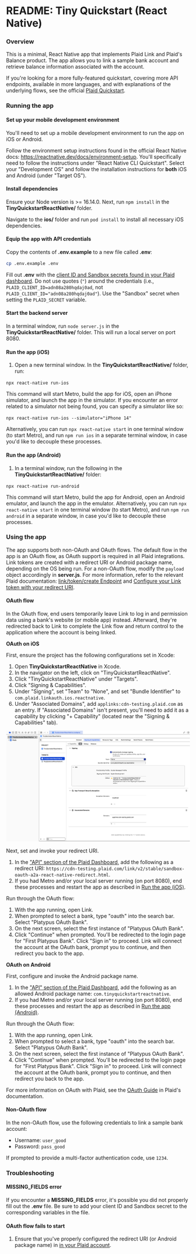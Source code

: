 # README: Tiny Quickstart (React Native)

### Overview

This is a minimal, React Native app that implements Plaid Link and Plaid's Balance product. The app allows you to link a sample bank account and retrieve balance information associated with the account.

If you're looking for a more fully-featured quickstart, covering more API endpoints, available in more languages, and with explanations of the underlying flows, see the official [Plaid Quickstart](https://www.plaid.com/docs/quickstart). 

### Running the app

#### Set up your mobile development environment

You'll need to set up a mobile development environment to run the app on iOS or Android. 

Follow the environment setup instructions found in the official React Native docs: https://reactnative.dev/docs/environment-setup. You'll specifically need to follow the instructions under "React Native CLI Quickstart". Select your "Development OS" and follow the installation instructions for **both** iOS and Android (under "Target OS").

#### Install dependencies

Ensure your Node version is >= 16.14.0. Next, run `npm install` in the **TinyQuickstartReactNative/** folder.

Navigate to the **ios/** folder and run `pod install` to install all necessary iOS dependencies.

#### Equip the app with API credentials

Copy the contents of **.env.example** to a new file called **.env**:

```bash
cp .env.example .env
```

Fill out **.env** with the [client ID and Sandbox secrets found in your Plaid dashboard](https://dashboard.plaid.com/team/keys). Do not use quotes (`"`) around the credentials (i.e., `PLAID_CLIENT_ID=adn08a280hqdaj0ad`, not `PLAID_CLIENT_ID="adn08a280hqdaj0ad"`). Use the "Sandbox" secret when setting the `PLAID_SECRET` variable.

#### Start the backend server

In a terminal window, run `node server.js` in the **TinyQuickstartReactNative/** folder. This will run a local server on port 8080.

#### Run the app (iOS)

1. Open a new terminal window. In the **TinyQuickstartReactNative/** folder, run:

`npx react-native run-ios`

This command will start Metro, build the app for iOS, open an iPhone simulator, and launch the app in the simulator. If you encounter an error related to a simulator not being found, you can specify a simulator like so:

`npx react-native run-ios --simulator="iPhone 14"`

Alternatively, you can run `npx react-native start` in one terminal window (to start Metro), and run `npm run ios` in a separate terminal window, in case you'd like to decouple these processes.

#### Run the app (Android)

1. In a terminal window, run the following in the **TinyQuickstartReactNative/** folder:

`npx react-native run-android`

This command will start Metro, build the app for Android, open an Android emulator, and launch the app in the emulator. Alternatively, you can run `npx react-native start` in one terminal window (to start Metro), and run `npm run android` in a separate window, in case you'd like to decouple these processes.

### Using the app

The app supports both non-OAuth and OAuth flows. The default flow in the app is an OAuth flow, as OAuth support is required in all Plaid integrations. Link tokens are created with a redirect URI or Android package name, depending on the OS being run. For a non-OAuth flow, modify the `payload` object accordingly in **server.js**. For more information, refer to the relevant Plaid documentation: [link/token/create Endpoint](https://plaid.com/docs/api/tokens/#linktokencreate) and [Configure your Link token with your redirect URI](https://plaid.com/docs/link/oauth/#configure-your-link-token-with-your-redirect-uri).

#### OAuth flow

In the OAuth flow, end users temporarily leave Link to log in and permission data using a bank's website (or mobile app) instead. Afterward, they're redirected back to Link to complete the Link flow and return control to the application where the account is being linked.

**OAuth on iOS**

First, ensure the project has the following configurations set in Xcode:

1. Open **TinyQuickstartReactNative** in Xcode. 
2. In the navigator on the left, click on "TinyQuickstartReactNative".
3. Click "TinyQuickstartReactNative" under "Targets".
4. Click "Signing & Capabilities".
5. Under "Signing", set "Team" to "None", and set "Bundle Identifier" to `com.plaid.linkauth.ios.reactnative`.
6. Under "Associated Domains", add `applinks:cdn-testing.plaid.com` as an entry. If "Associated Domains" isn't present, you'll need to add it as a capability by clicking "+ Capability" (located near the "Signing & Capabilities" tab).

![Xcode configuration](./xcode-config.png)

Next, set and invoke your redirect URI.

1. In the ["API" section of the Plaid Dashboard](https://dashboard.plaid.com/team/api), add the following as a redirect URI: `https://cdn-testing.plaid.com/link/v2/stable/sandbox-oauth-a2a-react-native-redirect.html`.
2. If you had Metro and/or your local server running (on port 8080), end these processes and restart the app as described in [Run the app (iOS)](#run-the-app-ios).

Run through the OAuth flow:

1. With the app running, open Link.
2. When prompted to select a bank, type "oauth" into the search bar. Select "Platypus OAuth Bank".
3. On the next screen, select the first instance of "Platypus OAuth Bank". 
4. Click "Continue" when prompted. You'll be redirected to the login page for "First Platypus Bank". Click "Sign in" to proceed. Link will connect the account at the OAuth bank, prompt you to continue, and then redirect you back to the app.

**OAuth on Android**

First, configure and invoke the Android package name.

1. In the ["API" section of the Plaid Dashboard](https://dashboard.plaid.com/team/api), add the following as an allowed Android package name: `com.tinyquickstartreactnative`.
2. If you had Metro and/or your local server running (on port 8080), end these processes and restart the app as described in [Run the app (Android)](#run-the-app-android).

Run through the OAuth flow:

1. With the app running, open Link.
2. When prompted to select a bank, type "oauth" into the search bar. Select "Platypus OAuth Bank".
3. On the next screen, select the first instance of "Platypus OAuth Bank".
4. Click "Continue" when prompted. You'll be redirected to the login page for "First Platypus Bank". Click "Sign in" to proceed. Link will connect the account at the OAuth bank, prompt you to continue, and then redirect you back to the app.

For more information on OAuth with Plaid, see the [OAuth Guide](https://plaid.com/docs/link/oauth/) in Plaid's documentation.

#### Non-OAuth flow

In the non-OAuth flow, use the following credentials to link a sample bank account:

- Username: `user_good`
- Password: `pass_good`

If prompted to provide a multi-factor authentication code, use `1234`.

### Troubleshooting

#### MISSING_FIELDS error

If you encounter a **MISSING_FIELDS** error, it's possible you did not properly fill out the **.env** file. Be sure to add your client ID and Sandbox secret to the corresponding variables in the file.

#### OAuth flow fails to start

1. Ensure that you've properly configured the redirect URI (or Android package name) in [in your Plaid account](https://dashboard.plaid.com/team/api).
